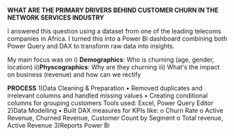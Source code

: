**WHAT ARE THE PRIMARY DRIVERS BEHIND CUSTOMER CHURN IN THE NETWORK SERVICES INDUSTRY**

I answered this question using a dataset from one of the leading telecoms companies in Africa. I turned this into a Power Bi dashboard combining both Power Query and DAX to transform raw data into insights.

My main focus was on 
i) **Demographics**: Who is churning (age, gender, location)
ii)**Physcographics**: Why are they churning
iii) What's the impact on business (revenue) and how can we rectify

**PROCESS**
1)Data Cleaning & Preparation
      •	Removed duplicates and irrelevant columns and handled missing values
      •	Creating conditional columns for grouping customers
      Tools used: Excel, Power Query Editor 
2)Data Modelling
      •	Built DAX measures for KPIs like:
            o	Churn Rate 
            o	Active Revenue, Churned Revenue, Customer Count by Segment
            o	Total revenue, Active Revenue
3)Reports
      Power Bi 




